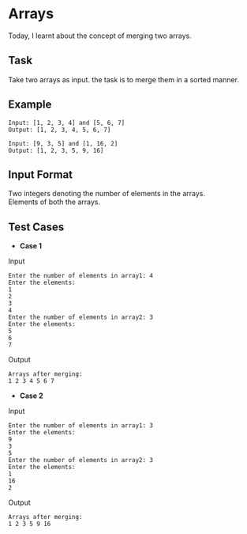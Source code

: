 # Arrays
Today, I learnt about the concept of merging two arrays.

## Task
Take two arrays as input. the task is to merge them in a sorted manner.

## Example
```
Input: [1, 2, 3, 4] and [5, 6, 7]
Output: [1, 2, 3, 4, 5, 6, 7]
```
```
Input: [9, 3, 5] and [1, 16, 2]
Output: [1, 2, 3, 5, 9, 16]
```

## Input Format
Two integers denoting the number of elements in the arrays.<br>
Elements of both the arrays.

## Test Cases

* **Case 1**

Input
```
Enter the number of elements in array1: 4
Enter the elements: 
1
2
3
4
Enter the number of elements in array2: 3
Enter the elements: 
5
6
7
```
Output
```
Arrays after merging: 
1 2 3 4 5 6 7 
```

* **Case 2**

Input
```
Enter the number of elements in array1: 3
Enter the elements: 
9
3
5
Enter the number of elements in array2: 3
Enter the elements: 
1
16
2
```
Output
```
Arrays after merging: 
1 2 3 5 9 16 
```
